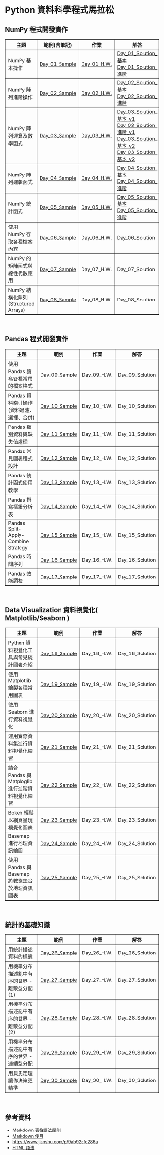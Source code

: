# Python 資料科學程式馬拉松

## NumPy 程式開發實作
<table border="1" width="60%">
    <tr>
        <th width="20%">主題</a>
        <th width="10%">範例(含筆記)</a>
        <th width="10%">作業</a>
        <th width="25%">解答</a>
    </tr>
    <tr>
        <td>NumPy 基本操作</td>
        <td> <a href="https://github.com/sueshow/Data_Science_Marathon/blob/main/Sample/Day_01_Sample.ipynb">Day_01_Sample</a> </td>
        <td> <a href="https://github.com/sueshow/Data_Science_Marathon/blob/main/Homework/Day_01_Homework.ipynb">Day_01_H.W.</a> </td>
        <td> <a href="https://github.com/sueshow/Data_Science_Marathon/blob/main/Solution/Day_01_Solution_基本.ipynb">Day_01_Solution_基本</a> <br>
             <a href="https://github.com/sueshow/Data_Science_Marathon/blob/main/Solution/Day_01_Solution_進階.ipynb">Day_01_Solution_進階</a> <br>
        </td>
    </tr>
    <tr>
        <td>NumPy 陣列進階操作</td>
        <td> <a href="https://github.com/sueshow/Data_Science_Marathon/blob/main/Sample/Day_02_Sample.ipynb">Day_02_Sample</a> </td>
        <td> <a href="https://github.com/sueshow/Data_Science_Marathon/blob/main/Homework/Day_02_Homework.ipynb">Day_02_H.W.</a> </td>
        <td> <a href="https://github.com/sueshow/Data_Science_Marathon/blob/main/Solution/Day_02_Solution_基本.ipynb">Day_02_Solution_基本</a> <br>
             <a href="https://github.com/sueshow/Data_Science_Marathon/blob/main/Solution/Day_02_Solution_進階.ipynb">Day_02_Solution_進階</a> <br>
        </td>
    </tr>
    <tr>
        <td>NumPy 陣列運算及數學函式</td>
        <td> <a href="https://github.com/sueshow/Data_Science_Marathon/blob/main/Sample/Day_03_Sample.ipynb">Day_03_Sample</a> </td>
        <td> <a href="https://github.com/sueshow/Data_Science_Marathon/blob/main/Homework/Day_03_Homework.ipynb">Day_03_H.W.</a> </td>
        <td> <a href="https://github.com/sueshow/Data_Science_Marathon/blob/main/Solution/Day_03_Solution_基本_v1.ipynb">Day_03_Solution_基本_v1</a> <br> 
             <a href="https://github.com/sueshow/Data_Science_Marathon/blob/main/Solution/Day_03_Solution_進階_v1.ipynb">Day_03_Solution_進階_v1</a> <br>
            <a href="https://github.com/sueshow/Data_Science_Marathon/blob/main/Solution/Day_03_Solution_基本_v2.ipynb">Day_03_Solution_基本_v2</a> <br>
            <a href="https://github.com/sueshow/Data_Science_Marathon/blob/main/Solution/Day_03_Solution_基本_v2.ipynb">Day_03_Solution_基本_v2</a> 
        </td>
    </tr>
    <tr>
        <td>NumPy 陣列邏輯函式</td>
        <td> <a href="https://github.com/sueshow/Data_Science_Marathon/blob/main/Sample/Day_04_Sample.ipynb">Day_04_Sample</a> </td>
        <td> <a href="https://github.com/sueshow/Data_Science_Marathon/blob/main/Homework/Day_04_Homework.ipynb">Day_04_H.W.</a> </td>
        <td> <a href="https://github.com/sueshow/Data_Science_Marathon/blob/main/Solution/Day_04_Solution_基本.ipynb">Day_04_Solution_基本</a> <br> 
             <a href="https://github.com/sueshow/Data_Science_Marathon/blob/main/Solution/Day_04_Solution_進階.ipynb">Day_04_Solution_進階</a> </td>
    </tr>
    <tr>
        <td>NumPy 統計函式</td>
        <td> <a href="https://github.com/sueshow/Data_Science_Marathon/blob/main/Sample/Day_05_Sample.ipynb">Day_05_Sample</a> </td>
        <td> <a href="https://github.com/sueshow/Data_Science_Marathon/blob/main/Homework/Day_05_Homework.ipynb">Day_05_H.W.</a> </td>
        <td> <a href="https://github.com/sueshow/Data_Science_Marathon/blob/main/Solution/Day_05_Solution_基本.ipynb">Day_05_Solution_基本</a> <br> 
             <a href="https://github.com/sueshow/Data_Science_Marathon/blob/main/Solution/Day_05_Solution_進階.ipynb">Day_05_Solution_進階</a> </td>
    </tr>
    <tr>
        <td>使用 NumPy 存取各種檔案內容</td>
        <td> <a href="https://github.com/sueshow/Data_Science_Marathon/blob/main/Sample/Day_06_Sample.ipynb">Day_06_Sample</a> </td>
        <td>Day_06_H.W.</td>
        <td>Day_06_Solution</td>
    </tr>
    <tr>
        <td>NumPy 的矩陣函式與線性代數應用</td>
        <td> <a href="https://github.com/sueshow/Data_Science_Marathon/blob/main/Sample/Day_07_Sample.ipynb">Day_07_Sample</a> </td>
        <td>Day_07_H.W.</td>
        <td>Day_07_Solution</td>
    </tr>
    <tr>
        <td>NumPy 結構化陣列 (Structured Arrays)</td>
        <td> <a href="https://github.com/sueshow/Data_Science_Marathon/blob/main/Sample/Day_08_Sample.ipynb">Day_08_Sample</a> </td>
        <td>Day_08_H.W.</td>
        <td>Day_08_Solution</td>
    </tr>
</table>
<br>
 
## Pandas 程式開發實作
<table border="1" width="60%">
    <tr>
        <th width="30%">主題</a>
        <th width="10%">範例</a>
        <th width="10%">作業</a>
        <th width="10%">解答</a>
    </tr>
    <tr>
        <td>使用 Pandas 讀寫各種常用的檔案格式</td>
        <td> <a href="https://github.com/sueshow/Data_Science_Marathon/blob/main/Sample/Day_09_Sample.ipynb">Day_09_Sample</a> </td>
        <td>Day_09_H.W.</td>
        <td>Day_09_Solution</td>
    </tr>
    <tr>
        <td>Pandas 資料索引操作 <br> (資料過濾、選擇、合併)</td>
        <td> <a href="https://github.com/sueshow/Data_Science_Marathon/blob/main/Sample/Day_10_Sample.ipynb">Day_10_Sample</a> </td>
        <td>Day_10_H.W.</td>
        <td>Day_10_Solution</td>
    </tr>
    <tr>
        <td>Pandas 類別資料與缺失值處理</td>
        <td> <a href="https://github.com/sueshow/Data_Science_Marathon/blob/main/Sample/Day_11_Sample.ipynb">Day_11_Sample</a> </td>
        <td>Day_11_H.W.</td>
        <td>Day_11_Solution</td>
    </tr>
    <tr>
        <td>Pandas 常見圖表程式設計</td>
        <td> <a href="https://github.com/sueshow/Data_Science_Marathon/blob/main/Sample/Day_12_Sample.ipynb">Day_12_Sample</a> </td>
        <td>Day_12_H.W.</td>
        <td>Day_12_Solution</td>
    </tr>
    <tr>
        <td>Pandas 統計函式使用教學</td>
        <td> <a href="https://github.com/sueshow/Data_Science_Marathon/blob/main/Sample/Day_13_Sample.ipynb">Day_13_Sample</a> </td>
        <td>Day_13_H.W.</td>
        <td>Day_13_Solution</td>
    </tr>
    <tr>
        <td>Pandas 撰寫樞紐分析表</td>
        <td> <a href="https://github.com/sueshow/Data_Science_Marathon/blob/main/Sample/Day_14_Sample.ipynb">Day_14_Sample</a> </td>
        <td>Day_14_H.W.</td>
        <td>Day_14_Solution</td>
    </tr>
    <tr>
        <td>Pandas Split-Apply-Combine Strategy</td>
        <td> <a href="https://github.com/sueshow/Data_Science_Marathon/blob/main/Sample/Day_15_Sample.ipynb">Day_15_Sample</a> </td>
        <td>Day_15_H.W.</td>
        <td>Day_15_Solution</td>
    </tr>
    <tr>
        <td>Pandas 時間序列</td>
        <td> <a href="https://github.com/sueshow/Data_Science_Marathon/blob/main/Sample/Day_16_Sample.ipynb">Day_16_Sample</a> </td>
        <td>Day_16_H.W.</td>
        <td>Day_16_Solution</td>
    </tr>
    <tr>
        <td>Pandas 效能調校</td>
        <td> <a href="https://github.com/sueshow/Data_Science_Marathon/blob/main/Sample/Day_17_Sample.ipynb">Day_17_Sample</a> </td>
        <td>Day_17_H.W.</td>
        <td>Day_17_Solution</td>
    </tr>    
</table>
<br>

## Data Visualization 資料視覺化( Matplotlib/Seaborn )
<table border="1" width="60%">
    <tr>
        <th width="30%">主題</a>
        <th width="10%">範例</a>
        <th width="10%">作業</a>
        <th width="10%">解答</a>
    </tr>
    <tr>
        <td>Python 資料視覺化工具與常見統計圖表介紹</td>
        <td> <a href="https://github.com/sueshow/Data_Science_Marathon/blob/main/Sample/Day_18_Sample.ipynb">Day_18_Sample</a> </td>
        <td>Day_18_H.W.</td>
        <td>Day_18_Solution</td>
    </tr>
    <tr>
        <td>使用 Matplotlib 繪製各種常用圖表</td>
        <td> <a href="https://github.com/sueshow/Data_Science_Marathon/blob/main/Sample/Day_19_Sample.ipynb">Day_19_Sample</a> </td>
        <td>Day_19_H.W.</td>
        <td>Day_19_Solution</td>
    </tr>
    <tr>
        <td>使用 Seaborn 進行資料視覺化</td>
        <td> <a href="https://github.com/sueshow/Data_Science_Marathon/blob/main/Sample/Day_20_Sample.ipynb">Day_20_Sample</a> </td>
        <td>Day_20_H.W.</td>
        <td>Day_20_Solution</td>
    </tr>
    <tr>
        <td>運用實際資料集進行資料視覺化練習</td>
        <td> <a href="https://github.com/sueshow/Data_Science_Marathon/blob/main/Sample/Day_21_Sample.ipynb">Day_21_Sample</a> </td>
        <td>Day_21_H.W.</td>
        <td>Day_21_Solution</td>
    </tr>
    <tr>
        <td>結合 Pandas 與 Matploglib 進行進階資料視覺化練習</td>
        <td> <a href="https://github.com/sueshow/Data_Science_Marathon/blob/main/Sample/Day_22_Sample.ipynb">Day_22_Sample</a> </td>
        <td>Day_22_H.W.</td>
        <td>Day_22_Solution</td>
    </tr>
    <tr>
        <td>Bokeh 輕鬆以網頁呈現視覺化圖表</td>
        <td> <a href="https://github.com/sueshow/Data_Science_Marathon/blob/main/Sample/Day_23_Sample.ipynb">Day_23_Sample</a> </td>
        <td>Day_23_H.W.</td>
        <td>Day_23_Solution</td>
    </tr>
    <tr>
        <td>Basemap 進行地理資訊繪圖</td>
        <td> <a href="https://github.com/sueshow/Data_Science_Marathon/blob/main/Sample/Day_24_Sample.ipynb">Day_24_Sample</a> </td>
        <td>Day_24_H.W.</td>
        <td>Day_24_Solution</td>
    </tr>
    <tr>
        <td>使用 Pandas 與 Basemap 將數據整合於地理資訊圖表</td>
        <td> <a href="https://github.com/sueshow/Data_Science_Marathon/blob/main/Sample/Day_25_Sample.ipynb">Day_25_Sample</a> </td>
        <td>Day_25_H.W.</td>
        <td>Day_25_Solution</td>
    </tr>
</table>
<br>

## 統計的基礎知識
<table border="1" width="60%">
    <tr>
        <th width="30%">主題</a>
        <th width="10%">範例</a>
        <th width="10%">作業</a>
        <th width="10%">解答</a>
    </tr>
    <tr>
        <td>用統計描述資料的樣態</td>
        <td> <a href="https://github.com/sueshow/Data_Science_Marathon/blob/main/Sample/Day_26_Sample.ipynb">Day_26_Sample</a> </td>
        <td>Day_26_H.W.</td>
        <td>Day_26_Solution</td>
    </tr>
    <tr>
        <td>用機率分布描述亂中有序的世界 - 離散型分配(1)</td>
        <td> <a href="https://github.com/sueshow/Data_Science_Marathon/blob/main/Sample/Day_27_Sample.ipynb">Day_27_Sample</a> </td>
        <td>Day_27_H.W.</td>
        <td>Day_27_Solution</td>
    </tr>
    <tr>
        <td>用機率分布描述亂中有序的世界 - 離散型分配(2)</td>
        <td> <a href="https://github.com/sueshow/Data_Science_Marathon/blob/main/Sample/Day_28_Sample.ipynb">Day_28_Sample</a> </td>
        <td>Day_28_H.W.</td>
        <td>Day_28_Solution</td>
    </tr>
    <tr>
        <td>用機率分布描述亂中有序的世界 - 連續型分配</td>
        <td> <a href="https://github.com/sueshow/Data_Science_Marathon/blob/main/Sample/Day_29_Sample.ipynb">Day_29_Sample</a> </td>
        <td>Day_29_H.W.</td>
        <td>Day_29_Solution</td>
    </tr>
    <tr>
        <td>用貝氏定理讓你決策更精準</td>
        <td> <a href="https://github.com/sueshow/Data_Science_Marathon/blob/main/Sample/Day_30_Sample.ipynb">Day_30_Sample</a> </td>
        <td>Day_30_H.W.</td>
        <td>Day_30_Solution</td>
    </tr>
</table>
<br>

## 參考資料
* [Markdown 表格語法原則](https://blog.fntsr.tw/articles/726/)
* [Markdown 使用](https://zj-sphinx-github-readthedocs.readthedocs.io/en/latest/markdown/Markdown%E4%BD%BF%E7%94%A8-4-%E8%A1%A8%E6%A0%BC/)
* https://www.jianshu.com/p/9ab92efc286a
* [HTML 語法](http://web.thu.edu.tw/hzed/www/tag.htm)
